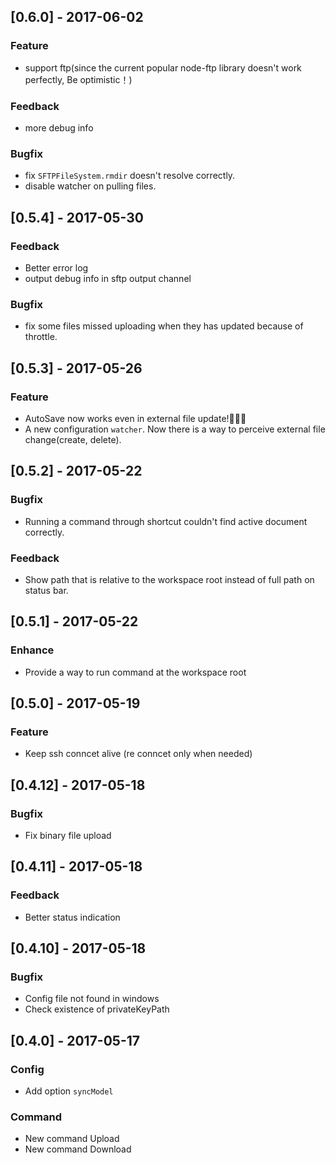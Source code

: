 ## [0.6.0] - 2017-06-02
### Feature
* support ftp(since the current popular node-ftp library doesn't work perfectly, Be optimistic！)

### Feedback
* more debug info

### Bugfix
* fix `SFTPFileSystem.rmdir` doesn't resolve correctly.
* disable watcher on pulling files.

## [0.5.4] - 2017-05-30
### Feedback
* Better error log
* output debug info in sftp output channel

### Bugfix
* fix some files missed uploading when they has updated because of throttle.

## [0.5.3] - 2017-05-26
### Feature
* AutoSave now works even in external file update!🎉🎉🎉
* A new configuration `watcher`. Now there is a way to perceive external file change(create, delete).

## [0.5.2] - 2017-05-22
### Bugfix
* Running a command through shortcut couldn't find active document correctly.

### Feedback
* Show path that is relative to the workspace root instead of full path on status bar.

## [0.5.1] - 2017-05-22
### Enhance
* Provide a way to run command at the workspace root

## [0.5.0] - 2017-05-19
### Feature
* Keep ssh conncet alive (re conncet only when needed)

## [0.4.12] - 2017-05-18
### Bugfix
* Fix binary file upload

## [0.4.11] - 2017-05-18
### Feedback
* Better status indication

## [0.4.10] - 2017-05-18
### Bugfix
* Config file not found in windows
* Check existence of privateKeyPath

## [0.4.0] - 2017-05-17
### Config
* Add option `syncModel`

### Command
* New command Upload
* New command Download
